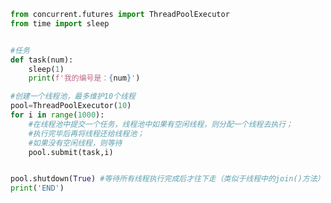 
<BlogInfo title="24.线程池的使用" author="白日梦想猿" pv=0 read_times=0 pre_cost_time=0分18秒 category="并发编程" tag_list="['并发编程']" create_time="2022.03.03 16:33:30" update_time="2022.03.03 16:42:59" />

```python
from concurrent.futures import ThreadPoolExecutor
from time import sleep


#任务
def task(num):
    sleep(1)
    print(f'我的编号是：{num}')

#创建一个线程池，最多维护10个线程
pool=ThreadPoolExecutor(10)
for i in range(1000):
    #在线程池中提交一个任务，线程池中如果有空闲线程，则分配一个线程去执行；
    #执行完毕后再将线程还给线程池；
    #如果没有空闲线程，则等待
    pool.submit(task,i)


pool.shutdown(True) #等待所有线程执行完成后才往下走（类似于线程中的join()方法）
print('END')



```
